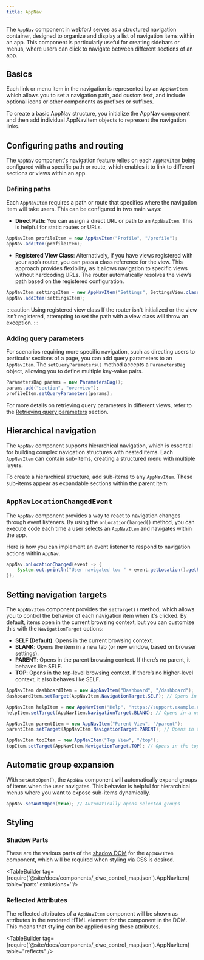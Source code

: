 ```yaml
---
title: AppNav
---
```


<DocChip chip="shadow" />

<DocChip chip="name" label="dwc-app-nav" />

<DocChip chip="name" label="dwc-app-nav-item" />

<JavadocLink type="appnav" location="com/webforj/component/appnav/AppNav" top='true'/> 

The `AppNav` component in webforJ serves as a structured navigation container, designed to organize and display a list of navigation items within an app. This component is particularly useful for creating sidebars or menus, where users can click to navigate between different sections of an app. 

## Basics

Each link or menu item in the navigation is represented by an `AppNavItem` which allows you to set a navigation path, add custom text, and include optional icons or other components as prefixes or suffixes. 

To create a basic AppNav structure, you initialize the AppNav component and then add individual AppNavItem objects to represent the navigation links. 

<ComponentDemo 
path='https://demo.webforj.com/webapp/controlsamples/appnavbasics?'  
javaE='https://raw.githubusercontent.com/webforj/webforj-docs-samples/refs/heads/main/src/main/java/com/webforj/samples/views/appnav/AppNavBasicsView.java'
height='200px'
/>

## Configuring paths and routing

The `AppNav` component's navigation feature relies on each `AppNavItem` being configured with a specific path or route, which enables it to link to different sections or views within an app. 

### Defining paths

Each `AppNavItem` requires a path or route that specifies where the navigation item will take users. This can be configured in two main ways:

- **Direct Path**: You can assign a direct URL or path to an `AppNavItem`. This is helpful for static routes or URLs.

```java
AppNavItem profileItem = new AppNavItem("Profile", "/profile");
appNav.addItem(profileItem);
```

- **Registered View Class**: Alternatively, if you have views registered with your app’s router, you can pass a class reference for the view. This approach provides flexibility, as it allows navigation to specific views without hardcoding URLs. The router automatically resolves the view’s path based on the registered configuration.

```java
AppNavItem settingsItem = new AppNavItem("Settings", SettingsView.class);
appNav.addItem(settingsItem);
```

:::caution Using registered view class
If the router isn't initialized or the view isn’t registered, attempting to set the path with a view class will throw an exception. 
:::

### Adding query parameters

For scenarios requiring more specific navigation, such as directing users to particular sections of a page, you can add query parameters to an `AppNavItem`. The `setQueryParameters()` method accepts a `ParametersBag` object, allowing you to define multiple key-value pairs. 

```java
ParametersBag params = new ParametersBag();
params.add("section", "overview");
profileItem.setQueryParameters(params);
```
For more details on retrieving query parameters in different views, refer to the [Retrieving query parameters](../routing/query-parameters) section.  


## Hierarchical navigation

The `AppNav` component supports hierarchical navigation, which is essential for building complex navigation structures with nested items. Each `AppNavItem` can contain sub-items, creating a structured menu with multiple layers.

To create a hierarchical structure, add sub-items to any `AppNavItem`. These sub-items appear as expandable sections within the parent item:

<ComponentDemo 
path='https://demo.webforj.com/webapp/controlsamples/appnavhierarchy?'  
javaE='https://raw.githubusercontent.com/webforj/webforj-docs-samples/refs/heads/main/src/main/java/com/webforj/samples/views/appnav/AppNavHierarchyView.java'
height='200px'
/>

## `AppNavLocationChangedEvent`

The `AppNav` component provides a way to react to navigation changes through event listeners. By using the `onLocationChanged()` method, you can execute code each time a user selects an `AppNavItem` and navigates within the app.

Here is how you can implement an event listener to respond to navigation actions within `AppNav`.

```java
appNav.onLocationChanged(event -> {
    System.out.println("User navigated to: " + event.getLocation().getPath());
});
```

## Setting navigation targets

The `AppNavItem` component provides the `setTarget()` method, which allows you to control the behavior of each navigation item when it's clicked. By default, items open in the current browsing context, but you can customize this with the `NavigationTarget` options:

- **SELF (Default)**: Opens in the current browsing context.
- **BLANK**: Opens the item in a new tab (or new window, based on browser settings).
- **PARENT**: Opens in the parent browsing context. If there’s no parent, it behaves like SELF.
- **TOP**: Opens in the top-level browsing context. If there’s no higher-level context, it also behaves like SELF.

```java
AppNavItem dashboardItem = new AppNavItem("Dashboard", "/dashboard");
dashboardItem.setTarget(AppNavItem.NavigationTarget.SELF); // Opens in the current view

AppNavItem helpItem = new AppNavItem("Help", "https://support.example.com");
helpItem.setTarget(AppNavItem.NavigationTarget.BLANK); // Opens in a new tab

AppNavItem parentItem = new AppNavItem("Parent View", "/parent");
parentItem.setTarget(AppNavItem.NavigationTarget.PARENT); // Opens in the parent context

AppNavItem topItem = new AppNavItem("Top View", "/top");
topItem.setTarget(AppNavItem.NavigationTarget.TOP); // Opens in the top-level context
```


## Automatic group expansion
With `setAutoOpen()`, the `AppNav` component will automatically expand groups of items when the user navigates. This behavior is helpful for hierarchical menus where you want to expose sub-items dynamically.

```java
appNav.setAutoOpen(true); // Automatically opens selected groups
```
## Styling

### Shadow Parts

These are the various parts of the [shadow DOM](../glossary#shadow-dom) for the `AppNavItem` component, which will be required when styling via CSS is desired.

<TableBuilder tag={require('@site/docs/components/_dwc_control_map.json').AppNavItem} table='parts' exclusions=''/>


### Reflected Attributes

The reflected attributes of a `AppNavItem` component will be shown as attributes in the rendered HTML element for the component in the DOM. This means that styling can be applied using these attributes.

<TableBuilder tag={require('@site/docs/components/_dwc_control_map.json').AppNavItem} table="reflects" />

